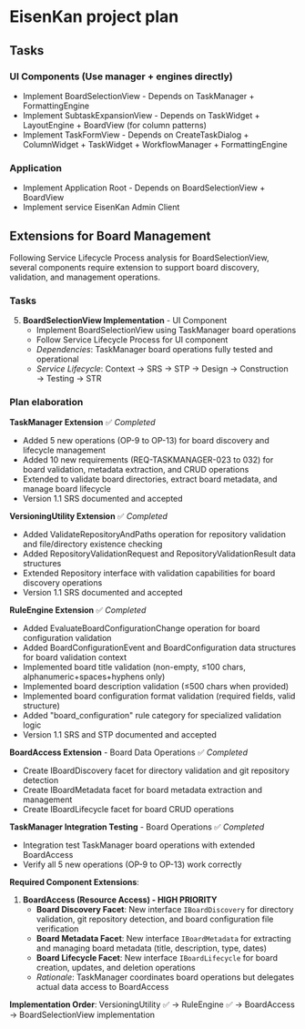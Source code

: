 # EisenKan project plan
## Tasks
### UI Components (Use manager + engines directly)
- Implement BoardSelectionView - Depends on
TaskManager + FormattingEngine
- Implement SubtaskExpansionView - Depends on
TaskWidget + LayoutEngine + BoardView (for column patterns)
- Implement TaskFormView - Depends on
CreateTaskDialog + ColumnWidget + TaskWidget + WorkflowManager +
FormattingEngine

### Application
- Implement Application Root - Depends on BoardSelectionView + BoardView
- Implement service EisenKan Admin Client

## Extensions for Board Management

Following Service Lifecycle Process analysis for BoardSelectionView, several components require extension to support board discovery, validation, and management operations.

### Tasks

5. **BoardSelectionView Implementation** - UI Component
   - Implement BoardSelectionView using TaskManager board operations
   - Follow Service Lifecycle Process for UI component
   - *Dependencies*: TaskManager board operations fully tested and operational
   - *Service Lifecycle*: Context → SRS → STP → Design → Construction → Testing → STR

### Plan elaboration

**TaskManager Extension** ✅ *Completed*
- Added 5 new operations (OP-9 to OP-13) for board discovery and lifecycle management
- Added 10 new requirements (REQ-TASKMANAGER-023 to 032) for board validation, metadata extraction, and CRUD operations
- Extended to validate board directories, extract board metadata, and manage board lifecycle
- Version 1.1 SRS documented and accepted

**VersioningUtility Extension** ✅ *Completed*
- Added ValidateRepositoryAndPaths operation for repository validation and file/directory existence checking
- Added RepositoryValidationRequest and RepositoryValidationResult data structures
- Extended Repository interface with validation capabilities for board discovery operations
- Version 1.1 SRS documented and accepted

**RuleEngine Extension** ✅ *Completed*
- Added EvaluateBoardConfigurationChange operation for board configuration validation
- Added BoardConfigurationEvent and BoardConfiguration data structures for board validation context
- Implemented board title validation (non-empty, ≤100 chars, alphanumeric+spaces+hyphens only)
- Implemented board description validation (≤500 chars when provided)
- Implemented board configuration format validation (required fields, valid structure)
- Added "board_configuration" rule category for specialized validation logic
- Version 1.1 SRS and STP documented and accepted

**BoardAccess Extension** - Board Data Operations ✅ *Completed*
- Create IBoardDiscovery facet for directory validation and git repository detection
- Create IBoardMetadata facet for board metadata extraction and management
- Create IBoardLifecycle facet for board CRUD operations

**TaskManager Integration Testing** - Board Operations ✅ *Completed*
- Integration test TaskManager board operations with extended BoardAccess
- Verify all 5 new operations (OP-9 to OP-13) work correctly

**Required Component Extensions**:

1. **BoardAccess (Resource Access) - HIGH PRIORITY**
   - **Board Discovery Facet**: New interface `IBoardDiscovery` for directory validation, git repository detection, and board configuration file verification
   - **Board Metadata Facet**: New interface `IBoardMetadata` for extracting and managing board metadata (title, description, type, dates)
   - **Board Lifecycle Facet**: New interface `IBoardLifecycle` for board creation, updates, and deletion operations
   - *Rationale*: TaskManager coordinates board operations but delegates actual data access to BoardAccess

**Implementation Order**: VersioningUtility ✅ → RuleEngine ✅ → BoardAccess → BoardSelectionView implementation